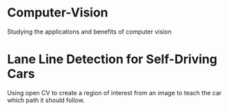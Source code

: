 # Computer-Vision

Studying the applications and benefits of computer vision

# Lane Line Detection for Self-Driving Cars
Using open CV to create a region of interest from an image to teach the car which path it should follow.
